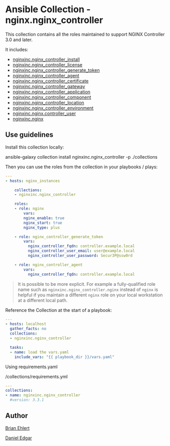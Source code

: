 # Ansible Collection - nginx.nginx_controller

This collection contains all the roles maintained to support NGINX Controller 3.0 and later.

It includes:

- [nginxinc.nginx_controller_install](https://galaxy.ansible.com/nginxinc/nginx_controller_install)
- [nginxinc.nginx_controller_license](https://galaxy.ansible.com/nginxinc/nginx_controller_license)
- [nginxinc.nginx_controller_generate_token](https://galaxy.ansible.com/nginxinc/nginx_controller_generate_token)
- [nginxinc.nginx_controller_agent](https://galaxy.ansible.com/nginxinc/nginx_controller_agent)
- [nginxinc.nginx_controller_certificate](https://galaxy.ansible.com/nginxinc/nginx_controller_certificate)
- [nginxinc.nginx_controller_gateway](https://galaxy.ansible.com/nginxinc/nginx_controller_gateway)
- [nginxinc.nginx_controller_application](https://galaxy.ansible.com/nginxinc/nginx_controller_application)
- [nginxinc.nginx_controller_component](https://galaxy.ansible.com/nginxinc/nginx_controller_component)
- [nginxinc.nginx_controller_location](https://github.com/nginxinc/ansible-role-nginx_controller_location)
- [nginxinc.nginx_controller_environment](https://github.com/nginxinc/ansible-role-nginx_controller_environment)
- [nginxinc.nginx.controller_user](https://github.com/nginxinc/ansible-role-nginx_controller_user)
- [nginxinc.nginx](https://galaxy.ansible.com/nginxinc/nginx)

## Use guidelines

Install this collection locally:

ansible-galaxy collection install nginxinc.nginx_controller -p ./collections

Then you can use the roles from the collection in your playbooks / plays:

```yaml
---
- hosts: nginx_instances

    collections:
    - nginxinc.nginx_controller

    roles:
    - role: nginx
        vars:
        nginx_enable: true
        nginx_start: true
        nginx_type: plus

    - role: nginx_controller_generate_token
        vars:
          nginx_controller_fqdn: controller.example.local
          nginx_controller_user_email: user@example.local
          nginx_controller_user_password: Secur3P@ssw0rd

    - role: nginx_controller_agent
        vars:
          nginx_controller_fqdn: controller.example.local
```

> It is possible to be more explicit. For example a fully-qualified role name such as `nginxinc.nginx_controller.nginx` instead of `nginx` is helpful if you maintain a different `nginx` role on your local workstation at a different local path.

Reference the Collection at the start of a playbook:

```yaml
---
- hosts: localhost
  gather_facts: no
  collections:
  - nginxinc.nginx_controller

  tasks:
  - name: load the vars.yaml 
    include_vars: "{{ playbook_dir }}/vars.yaml"
```

Using requirements.yaml

<playbook folder>/collections/requirements.yml

```yaml
---
collections:
- name: nginxinc.nginx_controller
  #version: 3.3.1
```
## Author

[Brian Ehlert](https://github.com/brianehlert)

[Daniel Edgar](https://github.com/aknot242)
